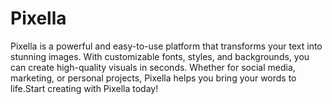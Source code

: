 # Pixella
Pixella is a powerful and easy-to-use platform that transforms your text into stunning images. With customizable fonts, styles, and backgrounds, you can create high-quality visuals in seconds. Whether for social media, marketing, or personal projects, Pixella helps you bring your words to life.Start creating with Pixella today!
